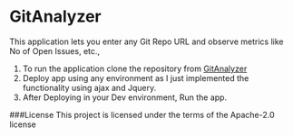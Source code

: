 # GitAnalyzer

This application lets you enter any Git Repo URL and observe metrics like No of Open Issues, etc.,

1. To run the application clone the repository from [GitAnalyzer](https://github.com/uday4393/GitAnalyzer.git)
2. Deploy app using any environment as I just implemented the functionality using ajax and Jquery.
3. After Deploying in your Dev environment, Run the app.

###License
This project is licensed under the terms of the Apache-2.0 license
